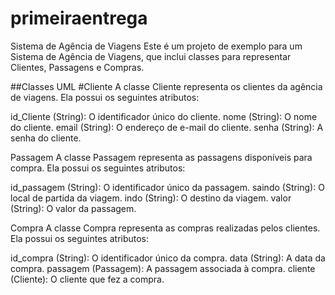# primeiraentrega
Sistema de Agência de Viagens
Este é um projeto de exemplo para um Sistema de Agência de Viagens, que inclui classes para representar Clientes, Passagens e Compras.

##Classes UML
#Cliente
A classe Cliente representa os clientes da agência de viagens. Ela possui os seguintes atributos:

id_Cliente (String): O identificador único do cliente.
nome (String): O nome do cliente.
email (String): O endereço de e-mail do cliente.
senha (String): A senha do cliente.

Passagem
A classe Passagem representa as passagens disponíveis para compra. Ela possui os seguintes atributos:

id_passagem (String): O identificador único da passagem.
saindo (String): O local de partida da viagem.
indo (String): O destino da viagem.
valor (String): O valor da passagem.

Compra
A classe Compra representa as compras realizadas pelos clientes. Ela possui os seguintes atributos:

id_compra (String): O identificador único da compra.
data (String): A data da compra.
passagem (Passagem): A passagem associada à compra.
cliente (Cliente): O cliente que fez a compra.
